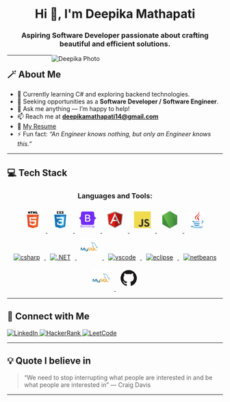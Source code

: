 <h1 align="center">Hi 👋, I'm Deepika Mathapati</h1>
<h3 align="center">Aspiring Software Developer passionate about crafting beautiful and efficient solutions.</h3>

<p>
  <img align="right" alt="Deepika Photo" width="400" src="https://drive.google.com/uc?id=1WgT2cngiKg7TczNeCLMsKHTXNtjr51Mh"/>

</p>

---

## 🪄 About Me

- 🌱 Currently learning C# and exploring backend technologies.
- 🔭 Seeking opportunities as a **Software Developer / Software Engineer**.
- 💬 Ask me anything — I’m happy to help!
- 📫 Reach me at **deepikamathapati14@gmail.com**
- 📄 [My Resume](https://drive.google.com/file/d/1IzmubOf5IM_CLqDSjOYB6gorqjpO2OSI/view?usp=drivesdk)
- ⚡ Fun fact: *“An Engineer knows nothing, but only an Engineer knows this.”*

---

## 💻 Tech Stack

<h3 align="center">Languages and Tools:</h3>

<p align="center">
  <a href="https://www.w3.org/html/" target="_blank">
    <img src="https://raw.githubusercontent.com/devicons/devicon/master/icons/html5/html5-original-wordmark.svg" alt="html" width="40" height="40" style="margin:10px;"/>
  </a>
  <a href="https://www.w3schools.com/css/" target="_blank">
    <img src="https://raw.githubusercontent.com/devicons/devicon/master/icons/css3/css3-original-wordmark.svg" alt="css" width="40" height="40" style="margin:10px;"/>
  </a>
  <a href="https://getbootstrap.com" target="_blank">
    <img src="https://raw.githubusercontent.com/devicons/devicon/master/icons/bootstrap/bootstrap-plain-wordmark.svg" alt="bootstrap" width="40" height="40" style="margin:10px;"/>
  </a>
  <a href="https://angularjs.org/" target="_blank">
    <img src="https://raw.githubusercontent.com/devicons/devicon/master/icons/angularjs/angularjs-original.svg" alt="angular" width="40" height="40" style="margin:10px;"/>
  </a>
  <a href="https://developer.mozilla.org/en-US/docs/Web/JavaScript" target="_blank">
    <img src="https://raw.githubusercontent.com/devicons/devicon/master/icons/javascript/javascript-original.svg" alt="javascript" width="40" height="40" style="margin:10px;"/>
  </a>
  <a href="https://nodejs.org" target="_blank">
    <img src="https://raw.githubusercontent.com/devicons/devicon/master/icons/nodejs/nodejs-original.svg" alt="nodejs" width="40" height="40" style="margin:10px;"/>
  </a>
  <a href="https://www.java.com" target="_blank">
    <img src="https://raw.githubusercontent.com/devicons/devicon/master/icons/java/java-original.svg" alt="java" width="40" height="40" style="margin:10px;"/>
  </a>
  <a href="https://learn.microsoft.com/en-us/dotnet/csharp/" target="_blank">
    <img src="https://cdn.jsdelivr.net/gh/devicons/devicon/icons/csharp/csharp-original.svg" alt="csharp" width="40" height="40" style="margin:10px;"/>
  </a>
  <a href="https://dotnet.microsoft.com/" target="_blank">
    <img src="https://cdn.jsdelivr.net/gh/devicons/devicon/icons/dot-net/dot-net-original.svg" alt=".NET" width="40" height="40" style="margin:10px;"/>
  </a>
  <a href="https://www.mysql.com/" target="_blank">
    <img src="https://raw.githubusercontent.com/devicons/devicon/master/icons/mysql/mysql-original-wordmark.svg" alt="mysql" width="40" height="40" style="margin:10px;"/>
  </a>
  <a href="https://code.visualstudio.com/" target="_blank">
    <img src="https://cdn.jsdelivr.net/gh/devicons/devicon/icons/vscode/vscode-original.svg" alt="vscode" width="40" height="40" style="margin:10px;"/>
  </a>
  <a href="https://www.eclipse.org/" target="_blank">
    <img src="https://cdn.jsdelivr.net/gh/devicons/devicon/icons/eclipse/eclipse-original.svg" alt="eclipse" width="40" height="40" style="margin:10px;"/>
  </a>
  <a href="https://netbeans.apache.org/" target="_blank">
    <img src="https://upload.wikimedia.org/wikipedia/commons/9/98/Apache_NetBeans_Logo.svg" alt="netbeans" width="40" height="40" style="margin:10px;"/>
  </a>
  <a href="https://www.mysql.com/products/workbench/" target="_blank">
    <img src="https://raw.githubusercontent.com/devicons/devicon/master/icons/mysql/mysql-original-wordmark.svg" alt="mysql-workbench" width="40" height="40" style="margin:10px;"/>
  </a>
  <a href="https://github.com/" target="_blank">
    <img src="https://raw.githubusercontent.com/devicons/devicon/master/icons/github/github-original.svg" alt="github" width="40" height="40" style="margin:10px;"/>
  </a>
</p>

---

## 🔗 Connect with Me

<p align="left">
  <a href="https://linkedin.com/in/deepika-mathapati" target="_blank">
    <img src="https://raw.githubusercontent.com/rahuldkjain/github-profile-readme-generator/master/src/images/icons/Social/linked-in-alt.svg" alt="LinkedIn" height="30" width="40" />
  </a>
  <a href="https://www.hackerrank.com/deepikamathapati" target="_blank">
    <img src="https://raw.githubusercontent.com/rahuldkjain/github-profile-readme-generator/master/src/images/icons/Social/hackerrank.svg" alt="HackerRank" height="30" width="40" />
  </a>
  <a href="https://leetcode.com/u/Deepika_Mathapati/" target="_blank">
    <img src="https://raw.githubusercontent.com/rahuldkjain/github-profile-readme-generator/master/src/images/icons/Social/leet-code.svg" alt="LeetCode" height="30" width="40" />
  </a>
</p>

---







## 💡 Quote I believe in

> “We need to stop interrupting what people are interested in and be what people are interested in” — Craig Davis

---
